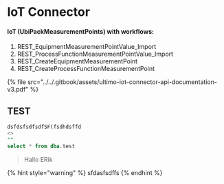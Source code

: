 # IoT Connector

#### **IoT \(UbiPackMeasurementPoints\) with workflows:**

1. REST\_EquipmentMeasurementPointValue\_Import
2. REST\_ProcessFunctionMeasurementPointValue\_Import
3. REST\_CreateEquipmentMeasurementPoint
4. REST\_CreateProcessFunctionMeasurementPoint

{% file src="../../.gitbook/assets/ultimo-iot-connector-api-documentation-v3.pdf" %}

## **TEST**

```sql
dsfdsfsdfsdfSF(fsdhdsffd
<>
""
select * from dba.test
```

> Hallo ERik

{% hint style="warning" %}
sfdasfsdffs
{% endhint %}



